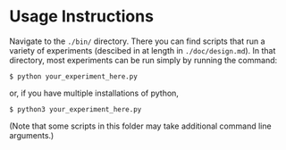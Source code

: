 # Usage Instructions

Navigate to the ```./bin/``` directory. There you can find scripts that run a variety of experiments (descibed in at length in ```./doc/design.md```). In that directory, most experiments can be run simply by running the command: 

```$ python your_experiment_here.py```

or, if you have multiple installations of python,

```$ python3 your_experiment_here.py```


(Note that some scripts in this folder may take additional command line arguments.)
